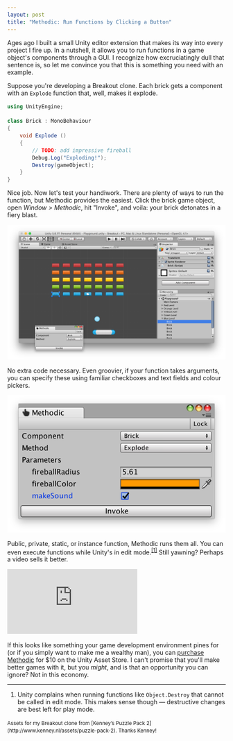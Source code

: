 ```yaml
---
layout: post
title: "Methodic: Run Functions by Clicking a Button"
---
```


Ages ago I built a small Unity editor extension that makes its way into every project I fire up. In a nutshell, it allows you to run functions in a game object's components through a GUI. I recognize how excruciatingly dull that sentence is, so let me convince you that this is something you need with an example.

Suppose you're developing a Breakout clone. Each brick gets a component with an `Explode` function that, well, makes it explode.

```csharp
using UnityEngine;

class Brick : MonoBehaviour
{
    void Explode ()
    {
        // TODO: add impressive fireball
        Debug.Log("Exploding!");
        Destroy(gameObject);
    }
}
```

Nice job. Now let's test your handiwork. There are plenty of ways to run the function, but Methodic provides the easiest. Click the brick game object, open *Window > Methodic*, hit "Invoke", and voila: your brick detonates in a fiery blast.

<img src="/images/methodic.png" alt="Methodic Window">

No extra code necessary. Even groovier, if your function takes arguments, you can specify these using familiar checkboxes and text fields and colour pickers.

<img src="/images/methodic_arguments.png" alt="Methodic Window With Arguments">

Public, private, static, or instance function, Methodic runs them all. You can even execute functions while Unity's in edit mode.<sup><a href="#fn1" id="r1">[1]</a></sup> Still yawning? Perhaps a video sells it better.

<div class="video">
    <iframe src="https://www.youtube.com/embed/x9x80XV-8G8?color=white" frameborder="0" allowfullscreen></iframe>
</div>

If this looks like something your game development environment pines for (or if you simply want to make me a wealthy man), you can [purchase Methodic](https://www.assetstore.unity3d.com/en/#!/content/954) for $10 on the Unity Asset Store. I can't promise that you'll make better games with it, but you *might*, and is that an opportunity you can ignore? Not in this economy.


---

<ol class="footnotes">
    <li id="fn1">Unity complains when running functions like <code>Object.Destroy</code> that cannot be called in edit mode. This makes sense though &mdash; destructive changes are best left for play mode.<a href="#r1" class="return"></a></li>
</ol>

<small>
    Assets for my Breakout clone from [Kenney’s Puzzle Pack 2](http://www.kenney.nl/assets/puzzle-pack-2). Thanks Kenney!
</small>
